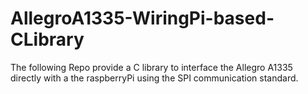 # AllegroA1335-WiringPi-based-CLibrary
The following Repo provide a C library to interface the Allegro A1335 directly with a the raspberryPi using the SPI communication standard. 

